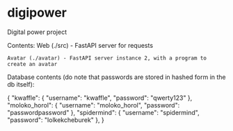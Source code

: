 # digipower


Digital power project

Contents:
	Web (./src) - FastAPI server for requests
	
	Avatar (./avatar) - FastAPI server instance 2, with a program to create an avatar
	
	
	
	
	
Database contents (do note that passwords are stored in hashed form in the db itself):

{
    "kwaffle": {
        "username": "kwaffle",
        "password": "qwerty123"
    },
    "moloko_horol": {
        "username": "moloko_horol",
        "password": "passwordpassword"
    },
    "spidermind": {
            "username": "spidermind",
            "password": "lolkekcheburek"
        },
}
	
	